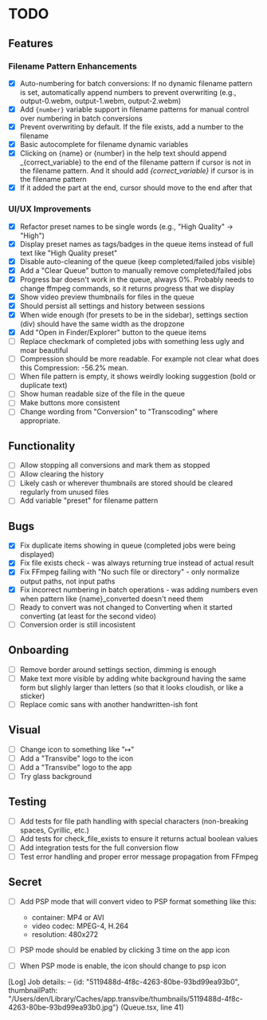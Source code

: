 # TODO

## Features

### Filename Pattern Enhancements

- [x] Auto-numbering for batch conversions: If no dynamic filename pattern is set, automatically append numbers to prevent overwriting (e.g., output-0.webm, output-1.webm, output-2.webm)
- [x] Add `{number}` variable support in filename patterns for manual control over numbering in batch conversions
- [x] Prevent overwriting by default. If the file exists, add a number to the filename
- [x] Basic autocomplete for filename dynamic variables
- [x] Clicking on {name} or {number} in the help text should append _{correct_variable} to the end of the filename pattern if cursor is not in the filename pattern. And it should add _{correct_variable}_ if cursor is in the filename pattern
- [x] If it added the part at the end, cursor should move to the end after that

### UI/UX Improvements

- [x] Refactor preset names to be single words (e.g., "High Quality" → "High")
- [x] Display preset names as tags/badges in the queue items instead of full text like "High Quality preset"
- [x] Disable auto-cleaning of the queue (keep completed/failed jobs visible)
- [x] Add a "Clear Queue" button to manually remove completed/failed jobs
- [x] Progress bar doesn't work in the queue, always 0%. Probably needs to change ffmpeg commands, so it returns progress that we display
- [x] Show video preview thumbnails for files in the queue
- [x] Should persist all settings and history between sessions
- [x] When wide enough (for presets to be in the sidebar), settings section (div) should have the same width as the dropzone
- [x] Add "Open in Finder/Explorer" button to the queue items
- [ ] Replace checkmark of completed jobs with something less ugly and moar beautiful
- [ ] Compression should be more readable. For example not clear what does this Compression: -56.2% mean.
- [ ] When file pattern is empty, it shows weirdly looking suggestion (bold or duplicate text)
- [ ] Show human readable size of the file in the queue
- [ ] Make buttons more consistent
- [ ] Change wording from "Conversion" to "Transcoding" where appropriate.

## Functionality

- [ ] Allow stopping all conversions and mark them as stopped
- [ ] Allow clearing the history
- [ ] Likely cash or wherever thumbnails are stored should be cleared regularly from unused files
- [ ] Add variable "preset" for filename pattern

## Bugs

- [x] Fix duplicate items showing in queue (completed jobs were being displayed)
- [x] Fix file exists check - was always returning true instead of actual result
- [x] Fix FFmpeg failing with "No such file or directory" - only normalize output paths, not input paths
- [x] Fix incorrect numbering in batch operations - was adding numbers even when pattern like {name}_converted doesn't need them
- [ ] Ready to convert was not changed to Converting when it started converting (at least for the second video)
- [ ] Conversion order is still incosistent

## Onboarding

- [ ] Remove border around settings section, dimming is enough
- [ ] Make text more visible by adding white background having the same form but slighly larger than letters (so that it looks cloudish, or like a sticker)
- [ ] Replace comic sans with another handwritten-ish font

## Visual

- [ ] Change icon to something like "↦"
- [ ] Add a "Transvibe" logo to the icon
- [ ] Add a "Transvibe" logo to the app
- [ ] Try glass background

## Testing

- [ ] Add tests for file path handling with special characters (non-breaking spaces, Cyrillic, etc.)
- [ ] Add tests for check_file_exists to ensure it returns actual boolean values
- [ ] Add integration tests for the full conversion flow
- [ ] Test error handling and proper error message propagation from FFmpeg

## Secret

- [ ] Add PSP mode that will convert video to PSP format
  something like this:
  - container: MP4 or AVI
  - video codec: MPEG-4, H.264
  - resolution: 480x272

- [ ] PSP mode should be enabled by clicking 3 time on the app icon
- [ ] When PSP mode is enable, the icon should change to psp icon

[Log] Job details: – {id: "5119488d-4f8c-4263-80be-93bd99ea93b0", thumbnailPath: "/Users/den/Library/Caches/app.transvibe/thumbnails/5119488d-4f8c-4263-80be-93bd99ea93b0.jpg"} (Queue.tsx, line 41)
